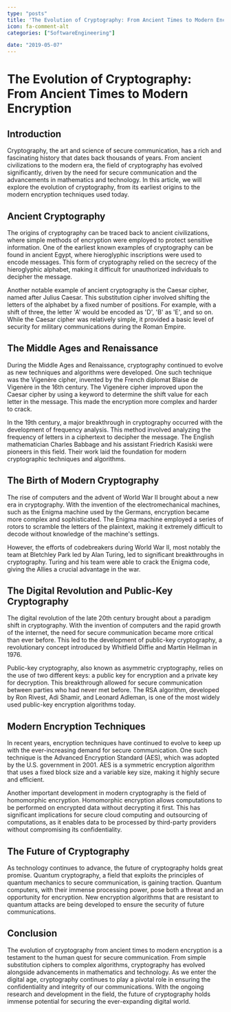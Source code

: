 ```yaml
---
type: "posts"
title: 'The Evolution of Cryptography: From Ancient Times to Modern Encryption'
icon: fa-comment-alt
categories: ["SoftwareEngineering"]

date: "2019-05-07"
---
```




# The Evolution of Cryptography: From Ancient Times to Modern Encryption

## Introduction

Cryptography, the art and science of secure communication, has a rich and fascinating history that dates back thousands of years. From ancient civilizations to the modern era, the field of cryptography has evolved significantly, driven by the need for secure communication and the advancements in mathematics and technology. In this article, we will explore the evolution of cryptography, from its earliest origins to the modern encryption techniques used today.

## Ancient Cryptography

The origins of cryptography can be traced back to ancient civilizations, where simple methods of encryption were employed to protect sensitive information. One of the earliest known examples of cryptography can be found in ancient Egypt, where hieroglyphic inscriptions were used to encode messages. This form of cryptography relied on the secrecy of the hieroglyphic alphabet, making it difficult for unauthorized individuals to decipher the message.

Another notable example of ancient cryptography is the Caesar cipher, named after Julius Caesar. This substitution cipher involved shifting the letters of the alphabet by a fixed number of positions. For example, with a shift of three, the letter 'A' would be encoded as 'D', 'B' as 'E', and so on. While the Caesar cipher was relatively simple, it provided a basic level of security for military communications during the Roman Empire.

## The Middle Ages and Renaissance

During the Middle Ages and Renaissance, cryptography continued to evolve as new techniques and algorithms were developed. One such technique was the Vigenère cipher, invented by the French diplomat Blaise de Vigenère in the 16th century. The Vigenère cipher improved upon the Caesar cipher by using a keyword to determine the shift value for each letter in the message. This made the encryption more complex and harder to crack.

In the 19th century, a major breakthrough in cryptography occurred with the development of frequency analysis. This method involved analyzing the frequency of letters in a ciphertext to decipher the message. The English mathematician Charles Babbage and his assistant Friedrich Kasiski were pioneers in this field. Their work laid the foundation for modern cryptographic techniques and algorithms.

## The Birth of Modern Cryptography

The rise of computers and the advent of World War II brought about a new era in cryptography. With the invention of the electromechanical machines, such as the Enigma machine used by the Germans, encryption became more complex and sophisticated. The Enigma machine employed a series of rotors to scramble the letters of the plaintext, making it extremely difficult to decode without knowledge of the machine's settings.

However, the efforts of codebreakers during World War II, most notably the team at Bletchley Park led by Alan Turing, led to significant breakthroughs in cryptography. Turing and his team were able to crack the Enigma code, giving the Allies a crucial advantage in the war.

## The Digital Revolution and Public-Key Cryptography

The digital revolution of the late 20th century brought about a paradigm shift in cryptography. With the invention of computers and the rapid growth of the internet, the need for secure communication became more critical than ever before. This led to the development of public-key cryptography, a revolutionary concept introduced by Whitfield Diffie and Martin Hellman in 1976.

Public-key cryptography, also known as asymmetric cryptography, relies on the use of two different keys: a public key for encryption and a private key for decryption. This breakthrough allowed for secure communication between parties who had never met before. The RSA algorithm, developed by Ron Rivest, Adi Shamir, and Leonard Adleman, is one of the most widely used public-key encryption algorithms today.

## Modern Encryption Techniques

In recent years, encryption techniques have continued to evolve to keep up with the ever-increasing demand for secure communication. One such technique is the Advanced Encryption Standard (AES), which was adopted by the U.S. government in 2001. AES is a symmetric encryption algorithm that uses a fixed block size and a variable key size, making it highly secure and efficient.

Another important development in modern cryptography is the field of homomorphic encryption. Homomorphic encryption allows computations to be performed on encrypted data without decrypting it first. This has significant implications for secure cloud computing and outsourcing of computations, as it enables data to be processed by third-party providers without compromising its confidentiality.

## The Future of Cryptography

As technology continues to advance, the future of cryptography holds great promise. Quantum cryptography, a field that exploits the principles of quantum mechanics to secure communication, is gaining traction. Quantum computers, with their immense processing power, pose both a threat and an opportunity for encryption. New encryption algorithms that are resistant to quantum attacks are being developed to ensure the security of future communications.

## Conclusion

The evolution of cryptography from ancient times to modern encryption is a testament to the human quest for secure communication. From simple substitution ciphers to complex algorithms, cryptography has evolved alongside advancements in mathematics and technology. As we enter the digital age, cryptography continues to play a pivotal role in ensuring the confidentiality and integrity of our communications. With the ongoing research and development in the field, the future of cryptography holds immense potential for securing the ever-expanding digital world.